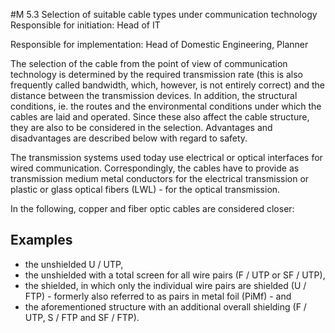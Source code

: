 #M 5.3 Selection of suitable cable types under communication technology
Responsible for initiation: Head of IT

Responsible for implementation: Head of Domestic Engineering, Planner

The selection of the cable from the point of view of communication technology is determined by the required transmission rate (this is also frequently called bandwidth, which, however, is not entirely correct) and the distance between the transmission devices. In addition, the structural conditions, ie. the routes and the environmental conditions under which the cables are laid and operated. Since these also affect the cable structure, they are also to be considered in the selection. Advantages and disadvantages are described below with regard to safety.

The transmission systems used today use electrical or optical interfaces for wired communication. Correspondingly, the cables have to provide as transmission medium metal conductors for the electrical transmission or plastic or glass optical fibers (LWL) - for the optical transmission.

In the following, copper and fiber optic cables are considered closer:



## Examples 
* the unshielded U / UTP,
* the unshielded with a total screen for all wire pairs (F / UTP or SF / UTP),
* the shielded, in which only the individual wire pairs are shielded (U / FTP) - formerly also referred to as pairs in metal foil (PiMf) - and
* the aforementioned structure with an additional overall shielding (F / UTP, S / FTP and SF / FTP).




